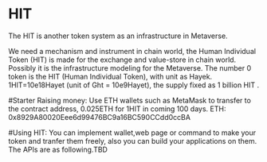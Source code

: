 # HIT
The HIT is another token system as an infrastructure in Metaverse.

We need a mechanism and instrument in chain world, the Human Individual Token (HIT) is made for the exchange and value-store in chain world. 
Possibly it is the infrastructure modeling for the Metaverse.
The number 0 token is the HIT (Human Individual Token), with unit as Hayek. 1HIT=10e18Hayet (unit of Ght = 10e9Hayet), the supply fixed as 1 billion HIT .


#Starter
Raising money:
Use ETH wallets such as MetaMask to transfer to the contract address, 0.025ETH for 1HIT in coming 100 days.
ETH: 0x8929A80020Eee6d99476BC9a16BC590CCdd0ccBA

#Using HIT:
You can implement wallet,web page or command to make your token and tranfer them freely, also you can build your applications on them.
The APIs are as following.TBD
